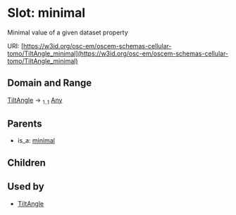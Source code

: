 
# Slot: minimal

Minimal value of a given dataset property

URI: [https://w3id.org/osc-em/oscem-schemas-cellular-tomo/TiltAngle_minimal](https://w3id.org/osc-em/oscem-schemas-cellular-tomo/TiltAngle_minimal)


## Domain and Range

[TiltAngle](TiltAngle.md) &#8594;  <sub>1..1</sub> [Any](Any.md)

## Parents

 *  is_a: [minimal](minimal.md)

## Children


## Used by

 * [TiltAngle](TiltAngle.md)
